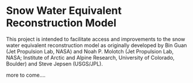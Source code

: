 Snow Water Equivalent Reconstruction Model
=================

This project is intended to facilitate access and improvements to the snow water equivalent reconstruction model as originally developed by Bin Guan (Jet  Propulsion Lab, NASA) and Noah P. Molotch (Jet Propulsion Lab, NASA; Institute of Arctic and Alpine Research, University of Colorado, Boulder) and Steve Jepsen (USGS/JPL).

more to come....
